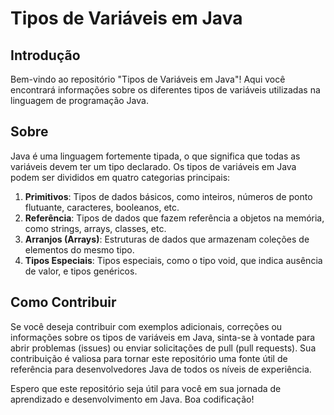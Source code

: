 # Tipos de Variáveis em Java

## Introdução

Bem-vindo ao repositório "Tipos de Variáveis em Java"! Aqui você encontrará informações sobre os diferentes tipos de variáveis utilizadas na linguagem de programação Java.

## Sobre

Java é uma linguagem fortemente tipada, o que significa que todas as variáveis devem ter um tipo declarado. Os tipos de variáveis em Java podem ser divididos em quatro categorias principais:

1. **Primitivos**: Tipos de dados básicos, como inteiros, números de ponto flutuante, caracteres, booleanos, etc.
2. **Referência**: Tipos de dados que fazem referência a objetos na memória, como strings, arrays, classes, etc.
3. **Arranjos (Arrays)**: Estruturas de dados que armazenam coleções de elementos do mesmo tipo.
4. **Tipos Especiais**: Tipos especiais, como o tipo void, que indica ausência de valor, e tipos genéricos.


## Como Contribuir

Se você deseja contribuir com exemplos adicionais, correções ou informações sobre os tipos de variáveis em Java, sinta-se à vontade para abrir problemas (issues) ou enviar solicitações de pull (pull requests). Sua contribuição é valiosa para tornar este repositório uma fonte útil de referência para desenvolvedores Java de todos os níveis de experiência.


Espero que este repositório seja útil para você em sua jornada de aprendizado e desenvolvimento em Java. Boa codificação!
